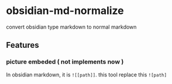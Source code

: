 # obsidian-md-normalize
convert obsidian type markdown to normal markdown
## Features
### picture embeded ( not implements now )
In obsidian markdown, it is `![[path]]`. this tool replace this `![path]`
